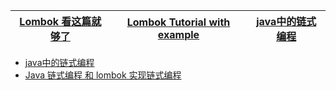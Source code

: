 [Lombok 看这篇就够了](https://zhuanlan.zhihu.com/p/32779910)|[Lombok Tutorial with example](https://www.javaguides.net/p/project-lombok-tutorial.html)|[java中的链式编程](https://www.kancloud.cn/mr_zihan/mr_zihan_action/2144251)|
---|---|---|

* [java中的链式编程](https://www.kancloud.cn/mr_zihan/mr_zihan_action/2144251)
* [Java 链式编程 和 lombok 实现链式编程](https://blog.csdn.net/xiaojin21cen/article/details/83478929)

